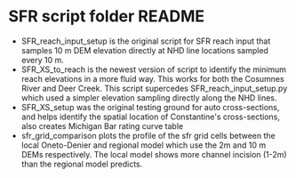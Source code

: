 # SFR script folder README

- SFR_reach_input_setup is the original script for SFR reach input that samples 10 m DEM elevation directly at NHD line locations sampled every 10 m.
- SFR_XS_to_reach is the newest version of script to identify the minimum reach elevations in a more fluid way. This works for both the Cosumnes River and Deer Creek. This script supercedes SFR_reach_input_setup.py which used a simpler elevation sampling directly along the NHD lines.
- SFR_XS_setup was the original testing ground for auto cross-sections, and helps identify the spatial location of Constantine's cross-sections, also creates Michigan Bar rating curve table
- sfr_grid_comparison plots the profile of the sfr grid cells between the local Oneto-Denier and regional model which use the 2m and 10 m DEMs respectively. The local model shows more channel incision (1-2m) than the regional model predicts.
